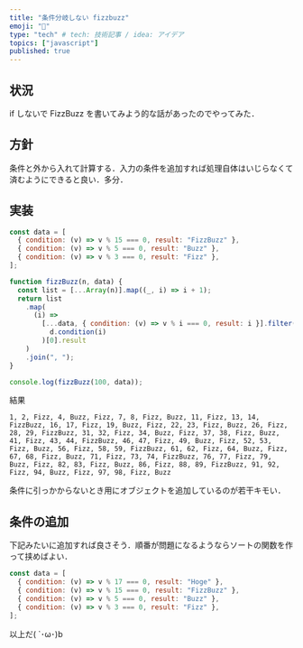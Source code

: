 ```yaml
---
title: "条件分岐しない fizzbuzz"
emoji: "🔢"
type: "tech" # tech: 技術記事 / idea: アイデア
topics: ["javascript"]
published: true
---
```


## 状況

if しないで FizzBuzz を書いてみよう的な話があったのでやってみた．

## 方針

条件と外から入れて計算する．入力の条件を追加すれば処理自体はいじらなくて済むようにできると良い．多分．

## 実装

```javascript
const data = [
  { condition: (v) => v % 15 === 0, result: "FizzBuzz" },
  { condition: (v) => v % 5 === 0, result: "Buzz" },
  { condition: (v) => v % 3 === 0, result: "Fizz" },
];

function fizzBuzz(n, data) {
  const list = [...Array(n)].map((_, i) => i + 1);
  return list
    .map(
      (i) =>
        [...data, { condition: (v) => v % i === 0, result: i }].filter((d) =>
          d.condition(i)
        )[0].result
    )
    .join(", ");
}

console.log(fizzBuzz(100, data));
```

結果

```
1, 2, Fizz, 4, Buzz, Fizz, 7, 8, Fizz, Buzz, 11, Fizz, 13, 14, FizzBuzz, 16, 17, Fizz, 19, Buzz, Fizz, 22, 23, Fizz, Buzz, 26, Fizz, 28, 29, FizzBuzz, 31, 32, Fizz, 34, Buzz, Fizz, 37, 38, Fizz, Buzz, 41, Fizz, 43, 44, FizzBuzz, 46, 47, Fizz, 49, Buzz, Fizz, 52, 53, Fizz, Buzz, 56, Fizz, 58, 59, FizzBuzz, 61, 62, Fizz, 64, Buzz, Fizz, 67, 68, Fizz, Buzz, 71, Fizz, 73, 74, FizzBuzz, 76, 77, Fizz, 79, Buzz, Fizz, 82, 83, Fizz, Buzz, 86, Fizz, 88, 89, FizzBuzz, 91, 92, Fizz, 94, Buzz, Fizz, 97, 98, Fizz, Buzz
```

条件に引っかからないとき用にオブジェクトを追加しているのが若干キモい．

## 条件の追加

下記みたいに追加すれば良さそう．順番が問題になるようならソートの関数を作って挟めばよい．

```javascript
const data = [
  { condition: (v) => v % 17 === 0, result: "Hoge" },
  { condition: (v) => v % 15 === 0, result: "FizzBuzz" },
  { condition: (v) => v % 5 === 0, result: "Buzz" },
  { condition: (v) => v % 3 === 0, result: "Fizz" },
];
```

以上だ( `･ω･)b
